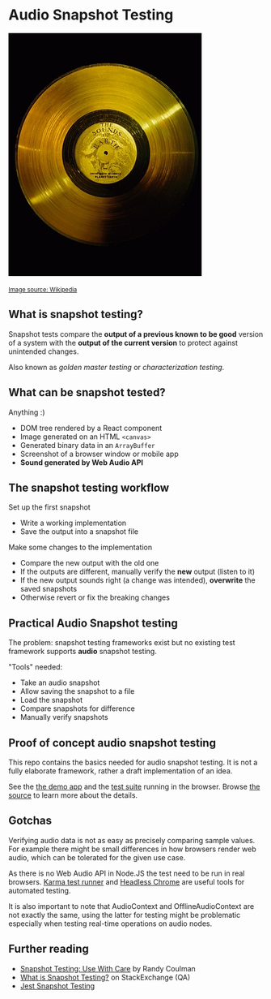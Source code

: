 # Audio Snapshot Testing

![The Voyager Golden Record](golden-master.jpg)

<small>[Image source: Wikipedia](https://commons.wikimedia.org/wiki/File:The_Sounds_of_Earth_-_GPN-2000-001976.jpg)</small>

## What is snapshot testing?

Snapshot tests compare the **output of a previous known to be good** version
of a system with the **output of the current version** to protect against 
unintended changes.

Also known as *golden master testing* or *characterization testing*.

## What can be snapshot tested?

Anything :)

- DOM tree rendered by a React component
- Image generated on an HTML `<canvas>`
- Generated binary data in an `ArrayBuffer`
- Screenshot of a browser window or mobile app
- **Sound generated by Web Audio API**

## The snapshot testing workflow 

Set up the first snapshot

- Write a working implementation
- Save the output into a snapshot file

Make some changes to the implementation

- Compare the new output with the old one
- If the outputs are different,
  manually verify the **new** output (listen to it)
- If the new output sounds right (a change was intended),
  **overwrite** the saved snapshots
- Otherwise revert or fix the breaking changes

## Practical Audio Snapshot testing

The problem: snapshot testing frameworks exist but
no existing test framework supports **audio** snapshot testing.

"Tools" needed:

- Take an audio snapshot
- Allow saving the snapshot to a file
- Load the snapshot
- Compare snapshots for difference
- Manually verify snapshots

## Proof of concept audio snapshot testing

This repo contains the basics needed for audio snapshot testing. It is not a
fully elaborate framework, rather a draft implementation of an idea.

See the [the demo app](index.html) and the [test suite](test.html) running
in the browser. Browse [the source](./) to learn more about the details.

## Gotchas

Verifying audio data is not as easy as precisely comparing sample values.
For example there might be small differences in how browsers render web audio,
which can be tolerated for the given use case.

As there is no Web Audio API in Node.JS the test need to be run in real
browsers. [Karma test runner](http://karma-runner.github.io/latest/index.html)
and [Headless Chrome](https://chromium.googlesource.com/chromium/src/+/lkgr/headless/README.md)
are useful tools for automated testing.

It is also important to note that AudioContext and OfflineAudioContext are not
exactly the same, using the latter for testing might be problematic especially
when testing real-time operations on audio nodes.

## Further reading

- [Snapshot Testing: Use With Care][1] by Randy Coulman
- [What is Snapshot Testing?][2] on StackExchange (QA)
- [Jest Snapshot Testing][3]

[1]: http://randycoulman.com/blog/2016/09/06/snapshot-testing-use-with-care/
[2]: https://sqa.stackexchange.com/questions/29696/what-is-snapshot-testing
[3]: https://jestjs.io/docs/en/snapshot-testing.html
